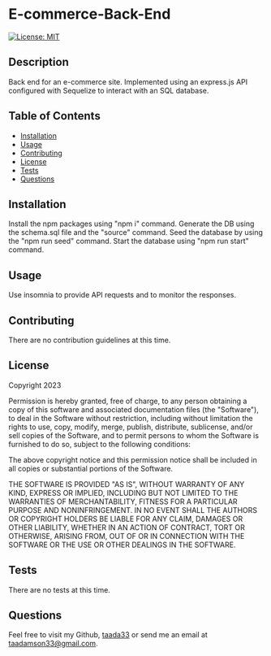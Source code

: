 
# E-commerce-Back-End
[![License: MIT](https://img.shields.io/badge/License-MIT-yellow.svg)](https://opensource.org/licenses/MIT)

  
## Description

Back end for an e-commerce site. Implemented using an express.js API configured with Sequelize to interact with an SQL database.


## Table of Contents

- [Installation](#installation)
- [Usage](#usage)
- [Contributing](#contributing)
- [License](#license)
- [Tests](#tests)
- [Questions](#questions)

## Installation

Install the npm packages using "npm i" command. Generate the DB using the schema.sql file and the "source" command. Seed the database by using the "npm run seed" command. Start the database using "npm run start" command.

## Usage

Use insomnia to provide API requests and to monitor the responses.
    
## Contributing

There are no contribution guidelines at this time.

## License 
    
Copyright 2023

Permission is hereby granted, free of charge, to any person obtaining a copy of this software and associated documentation files (the "Software"), to deal in the Software without restriction, including without limitation the rights to use, copy, modify, merge, publish, distribute, sublicense, and/or sell copies of the Software, and to permit persons to whom the Software is furnished to do so, subject to the following conditions:

The above copyright notice and this permission notice shall be included in all copies or substantial portions of the Software.

THE SOFTWARE IS PROVIDED "AS IS", WITHOUT WARRANTY OF ANY KIND, EXPRESS OR IMPLIED, INCLUDING BUT NOT LIMITED TO THE WARRANTIES OF MERCHANTABILITY, FITNESS FOR A PARTICULAR PURPOSE AND NONINFRINGEMENT. IN NO EVENT SHALL THE AUTHORS OR COPYRIGHT HOLDERS BE LIABLE FOR ANY CLAIM, DAMAGES OR OTHER LIABILITY, WHETHER IN AN ACTION OF CONTRACT, TORT OR OTHERWISE, ARISING FROM, OUT OF OR IN CONNECTION WITH THE SOFTWARE OR THE USE OR OTHER DEALINGS IN THE SOFTWARE.

## Tests

There are no tests at this time.

## Questions

Feel free to visit my Github, [taada33](https://github.com/taada33) or send me an email at taadamson33@gmail.com.

